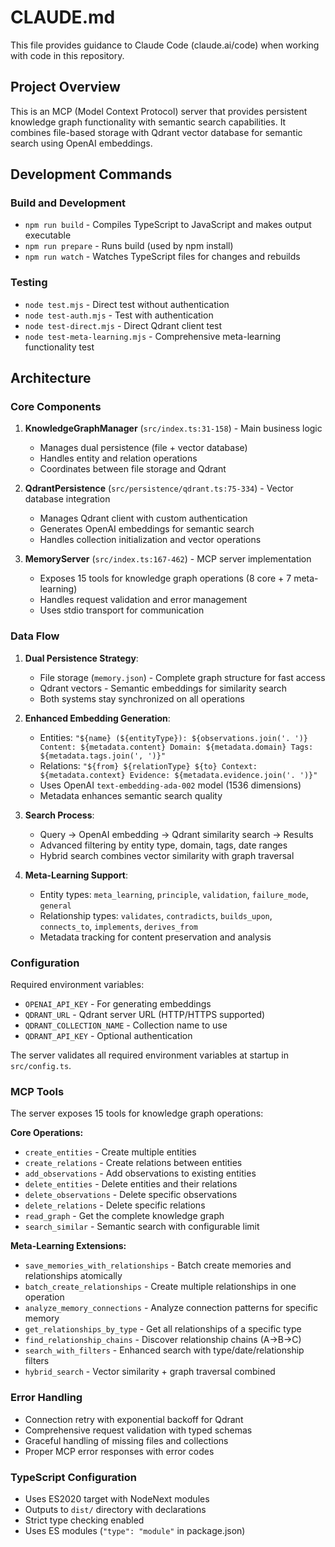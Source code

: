 # CLAUDE.md

This file provides guidance to Claude Code (claude.ai/code) when working with code in this repository.

## Project Overview

This is an MCP (Model Context Protocol) server that provides persistent knowledge graph functionality with semantic search capabilities. It combines file-based storage with Qdrant vector database for semantic search using OpenAI embeddings.

## Development Commands

### Build and Development
- `npm run build` - Compiles TypeScript to JavaScript and makes output executable
- `npm run prepare` - Runs build (used by npm install)
- `npm run watch` - Watches TypeScript files for changes and rebuilds

### Testing
- `node test.mjs` - Direct test without authentication
- `node test-auth.mjs` - Test with authentication
- `node test-direct.mjs` - Direct Qdrant client test
- `node test-meta-learning.mjs` - Comprehensive meta-learning functionality test

## Architecture

### Core Components

1. **KnowledgeGraphManager** (`src/index.ts:31-158`) - Main business logic
   - Manages dual persistence (file + vector database)
   - Handles entity and relation operations
   - Coordinates between file storage and Qdrant

2. **QdrantPersistence** (`src/persistence/qdrant.ts:75-334`) - Vector database integration
   - Manages Qdrant client with custom authentication
   - Generates OpenAI embeddings for semantic search
   - Handles collection initialization and vector operations

3. **MemoryServer** (`src/index.ts:167-462`) - MCP server implementation
   - Exposes 15 tools for knowledge graph operations (8 core + 7 meta-learning)
   - Handles request validation and error management
   - Uses stdio transport for communication

### Data Flow

1. **Dual Persistence Strategy**:
   - File storage (`memory.json`) - Complete graph structure for fast access
   - Qdrant vectors - Semantic embeddings for similarity search
   - Both systems stay synchronized on all operations

2. **Enhanced Embedding Generation**:
   - Entities: `"${name} (${entityType}): ${observations.join('. ')} Content: ${metadata.content} Domain: ${metadata.domain} Tags: ${metadata.tags.join(', ')}"`
   - Relations: `"${from} ${relationType} ${to} Context: ${metadata.context} Evidence: ${metadata.evidence.join('. ')}"`
   - Uses OpenAI `text-embedding-ada-002` model (1536 dimensions)
   - Metadata enhances semantic search quality

3. **Search Process**:
   - Query → OpenAI embedding → Qdrant similarity search → Results
   - Advanced filtering by entity type, domain, tags, date ranges
   - Hybrid search combines vector similarity with graph traversal

4. **Meta-Learning Support**:
   - Entity types: `meta_learning`, `principle`, `validation`, `failure_mode`, `general`
   - Relationship types: `validates`, `contradicts`, `builds_upon`, `connects_to`, `implements`, `derives_from`
   - Metadata tracking for content preservation and analysis

### Configuration

Required environment variables:
- `OPENAI_API_KEY` - For generating embeddings
- `QDRANT_URL` - Qdrant server URL (HTTP/HTTPS supported)
- `QDRANT_COLLECTION_NAME` - Collection name to use
- `QDRANT_API_KEY` - Optional authentication

The server validates all required environment variables at startup in `src/config.ts`.

### MCP Tools

The server exposes 15 tools for knowledge graph operations:

**Core Operations:**
- `create_entities` - Create multiple entities
- `create_relations` - Create relations between entities  
- `add_observations` - Add observations to existing entities
- `delete_entities` - Delete entities and their relations
- `delete_observations` - Delete specific observations
- `delete_relations` - Delete specific relations
- `read_graph` - Get the complete knowledge graph
- `search_similar` - Semantic search with configurable limit

**Meta-Learning Extensions:**
- `save_memories_with_relationships` - Batch create memories and relationships atomically
- `batch_create_relationships` - Create multiple relationships in one operation
- `analyze_memory_connections` - Analyze connection patterns for specific memory
- `get_relationships_by_type` - Get all relationships of a specific type
- `find_relationship_chains` - Discover relationship chains (A→B→C)
- `search_with_filters` - Enhanced search with type/date/relationship filters
- `hybrid_search` - Vector similarity + graph traversal combined

### Error Handling

- Connection retry with exponential backoff for Qdrant
- Comprehensive request validation with typed schemas
- Graceful handling of missing files and collections
- Proper MCP error responses with error codes

### TypeScript Configuration

- Uses ES2020 target with NodeNext modules
- Outputs to `dist/` directory with declarations
- Strict type checking enabled
- Uses ES modules (`"type": "module"` in package.json)